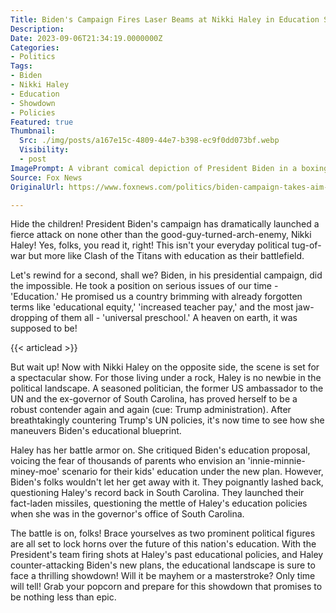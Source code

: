 ```yaml
---
Title: Biden's Campaign Fires Laser Beams at Nikki Haley in Education Showdown!
Description: 
Date: 2023-09-06T21:34:19.0000000Z
Categories:
- Politics
Tags:
- Biden
- Nikki Haley
- Education
- Showdown
- Policies
Featured: true
Thumbnail:
  Src: ./img/posts/a167e15c-4809-44e7-b398-ec9f0dd073bf.webp
  Visibility:
  - post
ImagePrompt: A vibrant comical depiction of President Biden in a boxing ring, gloves on, and Nikki Haley on the other side, mirroring him. A blackboard in the background stands tall, painted with chalk sketches of children, books, and apples signifying their battle over education policies.
Source: Fox News
OriginalUrl: https://www.foxnews.com/politics/biden-campaign-takes-aim-at-nikki-haley-on-education

---
```

Hide the children! President Biden's campaign has dramatically launched a fierce attack on none other than the good-guy-turned-arch-enemy, Nikki Haley! Yes, folks, you read it, right! This isn't your everyday political tug-of-war but more like Clash of the Titans with education as their battlefield.

Let's rewind for a second, shall we? Biden, in his presidential campaign, did the impossible. He took a position on serious issues of our time - 'Education.' He promised us a country brimming with already forgotten terms like 'educational equity,' 'increased teacher pay,' and the most jaw-dropping of them all - 'universal preschool.' A heaven on earth, it was supposed to be!

{{< articlead >}}

But wait up! Now with Nikki Haley on the opposite side, the scene is set for a spectacular show. For those living under a rock, Haley is no newbie in the political landscape. A seasoned politician, the former US ambassador to the UN and the ex-governor of South Carolina, has proved herself to be a robust contender again and again (cue: Trump administration). After breathtakingly countering Trump's UN policies, it's now time to see how she maneuvers Biden's educational blueprint.

Haley has her battle armor on. She critiqued Biden's education proposal, voicing the fear of thousands of parents who envision an 'innie-minnie-miney-moe' scenario for their kids' education under the new plan. However, Biden's folks wouldn't let her get away with it. They poignantly lashed back, questioning Haley's record back in South Carolina. They launched their fact-laden missiles, questioning the mettle of Haley's education policies when she was in the governor's office of South Carolina.

The battle is on, folks! Brace yourselves as two prominent political figures are all set to lock horns over the future of this nation's education. With the President's team firing shots at Haley's past educational policies, and Haley counter-attacking Biden's new plans, the educational landscape is sure to face a thrilling showdown! Will it be mayhem or a masterstroke? Only time will tell! Grab your popcorn and prepare for this showdown that promises to be nothing less than epic.